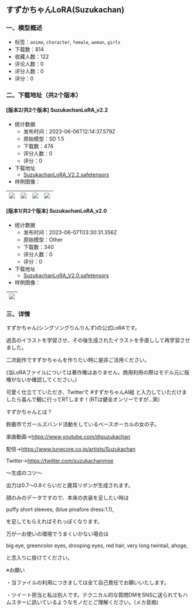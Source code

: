 ## すずかちゃんLoRA(Suzukachan)
### 一、模型概述

- 标签：`anime`, `character`, `female`, `woman`, `girls`
- 下载数：814
- 收藏人数：122
- 评论人数：0
- 评分人数：0
- 评分：0

### 二、下载地址（共2个版本）

#### [版本2/共2个版本] SuzukachanLoRA_v2.2

- 统计数据
  - 发布时间：2023-06-06T12:14:37.579Z
  - 原始模型：SD 1.5
  - 下载数：474
  - 评分人数：0
  - 评分：0
- 下载地址
  - [SuzukachanLoRA_V2.2.safetensors](https://civitai.com/api/download/models/90153)
- 样例图像：

| <img src="https://image.civitai.com/xG1nkqKTMzGDvpLrqFT7WA/7bee6ea8-f562-4681-8351-6e8063db5aa9/width=450/1045655.jpeg" /> | <img src="https://image.civitai.com/xG1nkqKTMzGDvpLrqFT7WA/0f791dc6-ea8d-475d-bbd2-761ffd75295a/width=450/1048628.jpeg" /> | <img src="https://image.civitai.com/xG1nkqKTMzGDvpLrqFT7WA/f4bff3d9-2993-40f5-b1bc-102e736d9cea/width=450/1071350.jpeg" /> | <img src="https://image.civitai.com/xG1nkqKTMzGDvpLrqFT7WA/d9fe2417-c7bb-4ed7-8b36-6a1daf9f00ad/width=450/1071370.jpeg" /> |
| ---- | ---- | ---- | ---- |

#### [版本1/共2个版本] SuzukachanLoRA_v2.0

- 统计数据
  - 发布时间：2023-06-07T03:30:31.356Z
  - 原始模型：Other
  - 下载数：340
  - 评分人数：0
  - 评分：0
- 下载地址
  - [SuzukachanLoRA_V2.0.safetensors](https://civitai.com/api/download/models/88871)
- 样例图像：

| <img src="https://image.civitai.com/xG1nkqKTMzGDvpLrqFT7WA/64ac0128-618a-4d09-8e70-ed133feff5e4/width=450/1023631.jpeg" /> |
| ---- |


### 三、详情
<p>すずかちゃん(シングソングりんりんず)の公式LoRAです。</p><p>過去のイラストを学習させ、その後生成されたイラストを手直しして再学習させました。</p><p>二次創作ですずかちゃんを作りたい時に是非ご活用ください。</p><p>(当LoRAファイルについては著作権はありません。商用利用の際はモデル元に版権がないか確認してください。)</p><p>可愛く仕立てていただき、Twitterで #すずかちゃんAI絵 と入力していただけましたら喜んで観に行ってRTします！(RTは健全オンリーですが…笑)</p><p></p><p>すずかちゃんとは？</p><p>鈴鹿市でガールズバンド活動をしているベースボーカルの女の子。</p><p>楽曲動画→<a target="_blank" rel="ugc" href="https://www.youtube.com/@suzukachan">https://www.youtube.com/@suzukachan</a></p><p>配信→<a target="_blank" rel="ugc" href="https://www.tunecore.co.jp/artists/Suzukachan">https://www.tunecore.co.jp/artists/Suzukachan</a></p><p>Twitter→<a target="_blank" rel="ugc" href="https://twitter.com/suzukachanmoe">https://twitter.com/suzukachanmoe</a></p><p></p><p>～生成のコツ～</p><p>出力は0.7～0.8ぐらいだと鹿耳リボンが生成されます。</p><p>顔のみのデータですので、本来の衣装を足したい時は</p><p>puffy short sleeves, (blue pinafore dress:1.1),</p><p>を足してもらえればそれっぽくなります。</p><p>万が一お使いの環境でうまくいかない場合は</p><p>big eye, greencolor eyes, drooping eyes, red hair, very long twintail, ahoge,</p><p>と念入りに掛けてください。</p><p></p><p>※お願い</p><p>・当ファイルの利用につきましては全て自己責任でお願いいたします。</p><p>・ツイート担当と私は別人です。テクニカル的な質問DMをSNSに送られてもハムスターに訊いているようなモノだとご理解ください。(メカ音痴)</p>